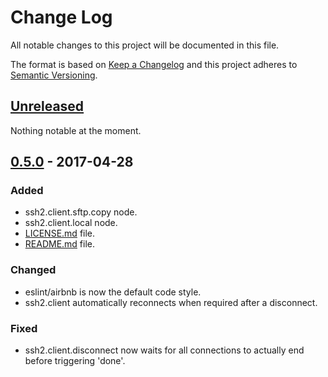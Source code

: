 # Change Log
All notable changes to this project will be documented in this file.

The format is based on [Keep a Changelog](http://keepachangelog.com/)
and this project adheres to [Semantic Versioning](http://semver.org/).

## [Unreleased]
Nothing notable at the moment.

## [0.5.0] - 2017-04-28
### Added
- ssh2.client.sftp.copy node.
- ssh2.client.local node.
- [LICENSE.md](LICENSE.md) file.
- [README.md](README.md) file.

### Changed
- eslint/airbnb is now the default code style.
- ssh2.client automatically reconnects when required after a disconnect.

### Fixed
- ssh2.client.disconnect now waits for all connections to actually end before triggering 'done'.

[Unreleased]: https://github.com/SpectrumBroad/xible-nodepack-ssh2/compare/v0.5.0...HEAD
[0.5.0]: https://github.com/SpectrumBroad/xible-nodepack-ssh2/compare/v0.4.0...v0.5.0
